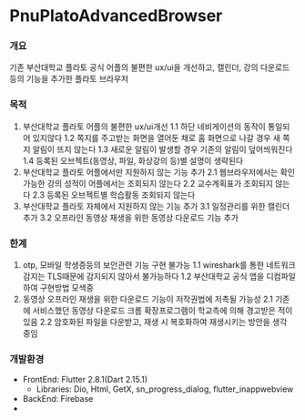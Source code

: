 # PnuPlatoAdvancedBrowser
### 개요
기존 부산대학교 플라토 공식 어플의 불편한 ux/ui을 개선하고, 캘린더, 강의 다운로드 등의 기능을 추가한 플라토 브라우저

### 목적
1. 부산대학교 플라토 어플의 불편한 ux/ui개선
	1.1 하단 네비게이션의 동작이 통일되어 있지않다
	1.2 쪽지를 주고받는 화면을 열어둔 채로 홈 화면으로 나갈 경우 새 쪽지 알림이 뜨지 않는다
	1.3 새로운 알림이 발생할 경우 기존의 알림이 덮어씌워진다
	1.4 등록된 오브젝트(동영상, 파일, 화상강의 등)별 설명이 생략된다
2. 부산대학교 플라토 어플에서만 지원하지 않는 기능 추가
	2.1 웹브라우저에서는 확인가능한 강의 성적이 어플에서는 조회되지 않는다
	2.2 교수계획표가 조회되지 않는다
	2.3 등록된 오브젝트별 학습활동 조회되지 않는다
3. 부산대학교 플라토 자체에서 지원하지 않는 기능 추가
	3.1 일정관리를 위한 캘린더 추가
	3.2 오프라인 동영상 재생을 위한 동영상 다운로드 기능 추가

### 한계
1. otp, 모바일 학생증등의 보안관련 기능 구현 불가능
	1.1 wireshark를 통한 네트워크 감지는 TLS때문에 감지되지 않아서 불가능하다
	1.2 부산대학교 공식 앱을 디컴파일하여 구현방법 모색중
2. 동영상 오프라인 재생을 위한 다운로드 기능이 저작권법에 저촉될 가능성
	2.1 기존에 서비스했던 동영상 다운로드 크롬 확장프로그램이 학교측에 의해 경고받은 적이 있음
	2.2 암호화된 파일을 다운받고, 재생 시 복호화하여 재생시키는 방안을 생각 중임

### 개발환경
- FrontEnd: Flutter 2.8.1(Dart 2.15.1)
	+ Libraries: Dio, Html, GetX, sn_progress_dialog, flutter_inappwebview
- BackEnd: Firebase
- 